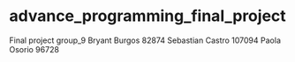# advance_programming_final_project
Final project group_9
Bryant Burgos 82874
Sebastian Castro 107094
Paola Osorio 96728

